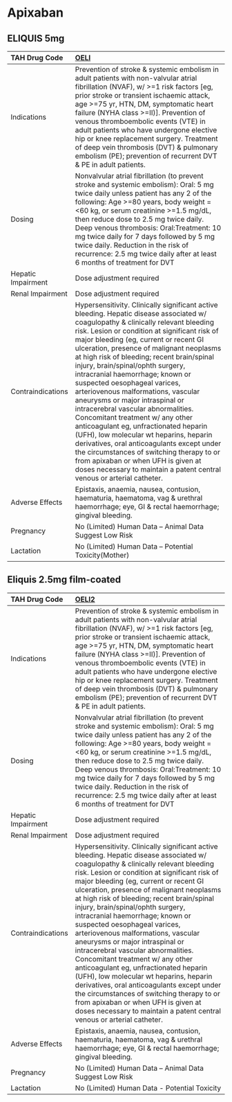 # Apixaban

## ELIQUIS 5mg

| TAH Drug Code      | [**OELI**](https://www.tahsda.org.tw/drugs/hissearch.php?drug_code=OELI)                                                                                                                                                                                                                                                                                                                                                                                                                                                                                                                                                                                                                                                                                                                                                                                                     |
|:-------------------|:-----------------------------------------------------------------------------------------------------------------------------------------------------------------------------------------------------------------------------------------------------------------------------------------------------------------------------------------------------------------------------------------------------------------------------------------------------------------------------------------------------------------------------------------------------------------------------------------------------------------------------------------------------------------------------------------------------------------------------------------------------------------------------------------------------------------------------------------------------------------------------|
| Indications        | Prevention of stroke & systemic embolism in adult patients with non-valvular atrial fibrillation (NVAF), w/ >=1 risk factors [eg, prior stroke or transient ischaemic attack, age >=75 yr, HTN, DM, symptomatic heart failure (NYHA class >=II)]. Prevention of venous thromboembolic events (VTE) in adult patients who have undergone elective hip or knee replacement surgery. Treatment of deep vein thrombosis (DVT) & pulmonary embolism (PE); prevention of recurrent DVT & PE in adult patients.                                                                                                                                                                                                                                                                                                                                                                     |
| Dosing             | Nonvalvular atrial fibrillation (to prevent stroke and systemic embolism): Oral: 5 mg twice daily unless patient has any 2 of the following: Age >=80 years, body weight =<60 kg, or serum creatinine >=1.5 mg/dL, then reduce dose to 2.5 mg twice daily. Deep venous thrombosis: Oral:Treatment: 10 mg twice daily for 7 days followed by 5 mg twice daily. Reduction in the risk of recurrence: 2.5 mg twice daily after at least 6 months of treatment for DVT                                                                                                                                                                                                                                                                                                                                                                                                           |
| Hepatic Impairment | Dose adjustment required                                                                                                                                                                                                                                                                                                                                                                                                                                                                                                                                                                                                                                                                                                                                                                                                                                                     |
| Renal Impairment   | Dose adjustment required                                                                                                                                                                                                                                                                                                                                                                                                                                                                                                                                                                                                                                                                                                                                                                                                                                                     |
| Contraindications  | Hypersensitivity. Clinically significant active bleeding. Hepatic disease associated w/ coagulopathy & clinically relevant bleeding risk. Lesion or condition at significant risk of major bleeding (eg, current or recent GI ulceration, presence of malignant neoplasms at high risk of bleeding; recent brain/spinal injury, brain/spinal/ophth surgery, intracranial haemorrhage; known or suspected oesophageal varices, arteriovenous malformations, vascular aneurysms or major intraspinal or intracerebral vascular abnormalities. Concomitant treatment w/ any other anticoagulant eg, unfractionated heparin (UFH), low molecular wt heparins, heparin derivatives, oral anticoagulants except under the circumstances of switching therapy to or from apixaban or when UFH is given at doses necessary to maintain a patent central venous or arterial catheter. |
| Adverse Effects    | Epistaxis, anaemia, nausea, contusion, haematuria, haematoma, vag & urethral haemorrhage; eye, GI & rectal haemorrhage; gingival bleeding.                                                                                                                                                                                                                                                                                                                                                                                                                                                                                                                                                                                                                                                                                                                                   |
| Pregnancy          | No (Limited) Human Data – Animal Data Suggest Low Risk                                                                                                                                                                                                                                                                                                                                                                                                                                                                                                                                                                                                                                                                                                                                                                                                                       |
| Lactation          | No (Limited) Human Data – Potential Toxicity(Mother)                                                                                                                                                                                                                                                                                                                                                                                                                                                                                                                                                                                                                                                                                                                                                                                                                         |

## Eliquis 2.5mg film-coated

| TAH Drug Code      | [**OELI2**](https://www.tahsda.org.tw/drugs/hissearch.php?drug_code=OELI2)                                                                                                                                                                                                                                                                                                                                                                                                                                                                                                                                                                                                                                                                                                                                                                                                   |
|:-------------------|:-----------------------------------------------------------------------------------------------------------------------------------------------------------------------------------------------------------------------------------------------------------------------------------------------------------------------------------------------------------------------------------------------------------------------------------------------------------------------------------------------------------------------------------------------------------------------------------------------------------------------------------------------------------------------------------------------------------------------------------------------------------------------------------------------------------------------------------------------------------------------------|
| Indications        | Prevention of stroke & systemic embolism in adult patients with non-valvular atrial fibrillation (NVAF), w/ >=1 risk factors [eg, prior stroke or transient ischaemic attack, age >=75 yr, HTN, DM, symptomatic heart failure (NYHA class >=II)]. Prevention of venous thromboembolic events (VTE) in adult patients who have undergone elective hip or knee replacement surgery. Treatment of deep vein thrombosis (DVT) & pulmonary embolism (PE); prevention of recurrent DVT & PE in adult patients.                                                                                                                                                                                                                                                                                                                                                                     |
| Dosing             | Nonvalvular atrial fibrillation (to prevent stroke and systemic embolism): Oral: 5 mg twice daily unless patient has any 2 of the following: Age >=80 years, body weight =<60 kg, or serum creatinine >=1.5 mg/dL, then reduce dose to 2.5 mg twice daily. Deep venous thrombosis: Oral:Treatment: 10 mg twice daily for 7 days followed by 5 mg twice daily. Reduction in the risk of recurrence: 2.5 mg twice daily after at least 6 months of treatment for DVT                                                                                                                                                                                                                                                                                                                                                                                                           |
| Hepatic Impairment | Dose adjustment required                                                                                                                                                                                                                                                                                                                                                                                                                                                                                                                                                                                                                                                                                                                                                                                                                                                     |
| Renal Impairment   | Dose adjustment required                                                                                                                                                                                                                                                                                                                                                                                                                                                                                                                                                                                                                                                                                                                                                                                                                                                     |
| Contraindications  | Hypersensitivity. Clinically significant active bleeding. Hepatic disease associated w/ coagulopathy & clinically relevant bleeding risk. Lesion or condition at significant risk of major bleeding (eg, current or recent GI ulceration, presence of malignant neoplasms at high risk of bleeding; recent brain/spinal injury, brain/spinal/ophth surgery, intracranial haemorrhage; known or suspected oesophageal varices, arteriovenous malformations, vascular aneurysms or major intraspinal or intracerebral vascular abnormalities. Concomitant treatment w/ any other anticoagulant eg, unfractionated heparin (UFH), low molecular wt heparins, heparin derivatives, oral anticoagulants except under the circumstances of switching therapy to or from apixaban or when UFH is given at doses necessary to maintain a patent central venous or arterial catheter. |
| Adverse Effects    | Epistaxis, anaemia, nausea, contusion, haematuria, haematoma, vag & urethral haemorrhage; eye, GI & rectal haemorrhage; gingival bleeding.                                                                                                                                                                                                                                                                                                                                                                                                                                                                                                                                                                                                                                                                                                                                   |
| Pregnancy          | No (Limited) Human Data – Animal Data Suggest Low Risk                                                                                                                                                                                                                                                                                                                                                                                                                                                                                                                                                                                                                                                                                                                                                                                                                       |
| Lactation          | No (Limited) Human Data - Potential Toxicity                                                                                                                                                                                                                                                                                                                                                                                                                                                                                                                                                                                                                                                                                                                                                                                                                                 |

